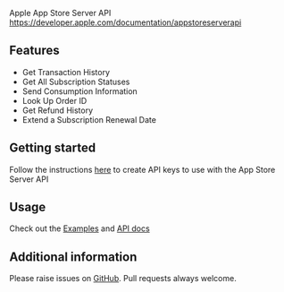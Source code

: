 Apple App Store Server API <a href="https://developer.apple.com/documentation/appstoreserverapi">https://developer.apple.com/documentation/appstoreserverapi</a>

## Features

- Get Transaction History
- Get All Subscription Statuses
- Send Consumption Information
- Look Up Order ID
- Get Refund History
- Extend a Subscription Renewal Date

## Getting started

Follow the instructions <a href="https://developer.apple.com/documentation/appstoreserverapi/creating_api_keys_to_use_with_the_app_store_server_api">here</a> to create API keys to use with the App Store Server API 

## Usage

Check out the <a href="https://pub.dev/packages/app_store_server_sdk/example">Examples</a> and <a href="https://pub.dev/documentation/app_store_server_sdk/latest/">API docs</a> 

## Additional information

Please raise issues on <a href="https://github.com/Omnimind-Ltd/app_store_server_sdk/issues">GitHub</a>. Pull requests always welcome.
